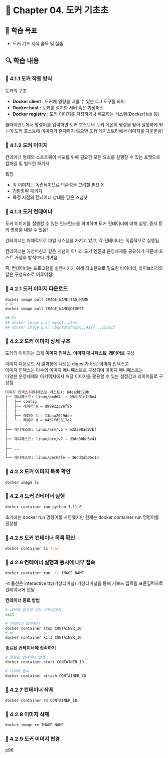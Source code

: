 # 📘 Chapter 04. 도커 기초초

## 📌 학습 목표

- 도커 기초 지식 습득 및 실습

## 🔍 학습 내용

### 🔸 4.1.1 도커 작동 방식

도커의 구조

- **Docker client** : 도커에 명령을 내릴 수 있는 CLI 도구를 의미
- **Docker host** : 도커를 설치한 서버 혹은 가상머신
- **Docker registry** : 도커 이미지를 저장하거나 배포하는 시스템(DockerHub 등)

클라이언트에서 명령어를 입력하면 도커 호스트의 도커 데몬이 명령을 받아 실행하게 되는데 도커 호스트에 이미지가 존재하지 않으면 도커 레지스트리에서 이미지를 다운받음!

### 🔸 4.1.2 도커 이미지

컨테이너 형태의 소프트웨어 배포를 위해 필요한 모든 요소를 실행할 수 있는 포맷으로 컴파일 및 빌드한 패키지

특징

- 각 이미지는 독립적이므로 의존성을 고려할 필요 X
- 경량화된 패키지
- 특정 시점의 컨테이너 상태를 담은 스냅샷

### 🔸 4.1.3 도커 컨테이너

도커 이미지를 실행할 수 있는 인스턴스를 의미하며 도커 컨테이너에 대해 실행, 중지 등의 명령을 내릴 수 있음!

컨테이너는 자체적으로 파일 시스템을 가지고 있고, 각 컨테이너는 독립적으로 실행됨

컨테이너는 가상머신과 같은 개념이 아니라 도커 엔진과 운영체제를 공유하기 때문에 호스트 가상화 방식보다 가벼움

즉, 컨테이너는 프로그램을 실행시키기 위해 최소한으로 필요한 바이너리, 라이브러리와 같은 구성요소로 이루어짐!

### 🔸 4.2.1 도커 이미지 다운로드

```bash
docker image pull IMAGE_NAME:TAG_NAME
# or
docker image pull IMAGE_NAME@DIGEST

## Ex
## docker image pull mysql:latest
## docker image pull ubuntu@sha256:1412f...153e1f
```

### 🔸 4.2.2 도커 이미지 상세 구조

도커의 이미지는 크게 **이미지 인덱스**, **이미지 매니페스트**, **레이어**로 구성

이미지 다운로드 시 결과창에 나오는 digest가 바로 이미지 인덱스고  
이미지 인덱스는 다수의 이미지 메니페스트로 구성되며 이미지 메니페스트는  
다양한 운영체제와 아키텍처에서 해당 이미지를 활용할 수 있는 설정값과 레이어들로 구성됨

```bash
이미지 인덱스(매니페스트 리스트): 6deadd529b
├── 매니페스트: linux/amd64  → 99cb81c1d8e4
│   ├── config
│   ├── 레이어 n → d9992232ef9b
│   ├── ...
│   ├── 레이어 1 → 13baa2029dde
│   └── 레이어 0 → 8457fd5317e7
│
├── 매니페스트: linux/arm/v5 → a32208ad97bf
│
├── 매니페스트: linux/arm/v7 → d3dd00bd5e41
│
├── ...
│
└── 매니페스트: linux/ppc64le → 36dd3ab05c1d
```

### 🔸 4.2.3 도커 이미지 목록 확인

```bash
docker image ls
```

### 🔸 4.2.4 도커 컨테이너 실행

```bash
docker container run python:3.11.6
```

초기에는 docker run 명령어를 사영했지만 현재는 docker container run 명령어를 권장함

### 🔸 4.2.5 도커 컨테이너 목록 확인

```bash
docker container ls [-a]
```

### 🔸 4.2.6 컨테이너 실행과 동시에 내부 접속

```bash
docker container run -it IMAGE_NAME
```

-it 옵션은 interactive tty(가상터미널) 가상터미널을 통해 키보드 입력을 표준입력으로 컨테이너에 전달

**컨테이너 종료 방법**

```bash
# 내부에 접속해 있는 터미널에서
exit

# 컨테이너 외부에서
docker container stop CONTAINER_ID
# or
docker container kill CONTAINER_ID
```

**종료된 컨테이너에 접속하기**

```bash
# 종료된 컨테이너 실행
docker container start CONTAINER_ID

# 내부에 접속
docker container attach CONTAINER_ID
```

### 🔸 4.2.7 컨테이너 삭제

```bash
docker container rm CONTAINER_ID
```

### 🔸 4.2.8 이미지 삭제

```bash
docker image rm IMAGE_NAME
```

### 🔸 4.2.9 도커 이미지 변경

p96
